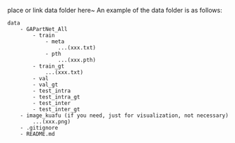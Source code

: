 place or link data folder here~
An example of the data folder is as follows:
```
data
    - GAPartNet_All
        - train
            - meta
                ...(xxx.txt)
            - pth
                ...(xxx.pth)
        - train_gt
            ...(xxx.txt)
        - val
        - val_gt
        - test_intra
        - test_intra_gt
        - test_inter
        - test_inter_gt
    - image_kuafu (if you need, just for visualization, not necessary)
        ...(xxx.png)
    - .gitignore
    - README.md
```